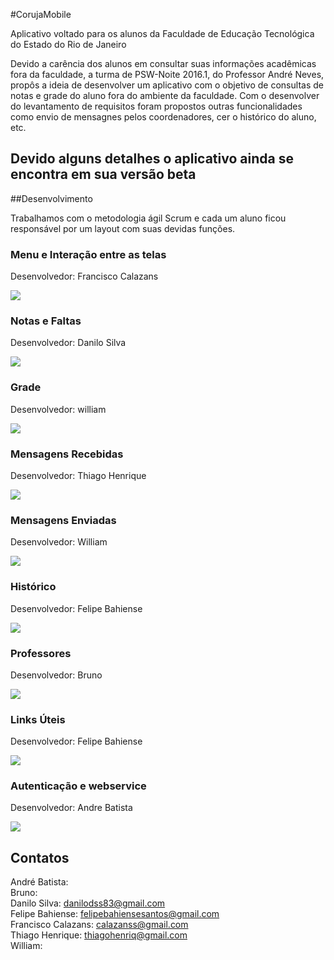 #CorujaMobile

Aplicativo voltado para os alunos da Faculdade de Educação Tecnológica do Estado do Rio de Janeiro

Devido a carência dos alunos em consultar suas informações acadêmicas fora da faculdade, a turma de PSW-Noite 2016.1, do Professor André Neves, propôs a ideia de desenvolver um aplicativo com o objetivo de consultas de notas e grade do aluno fora do ambiente da faculdade.
Com o desenvolver do levantamento de requisitos foram propostos outras funcionalidades como envio de mensagnes pelos coordenadores, cer o histórico do aluno, etc.

## Devido alguns detalhes o aplicativo ainda se encontra em sua versão beta

##Desenvolvimento

Trabalhamos com o metodologia ágil Scrum e cada um aluno ficou responsável por um layout com suas devidas funções.

### Menu e Interação entre as telas

Desenvolvedor: Francisco Calazans

<img src="gifs/02 - Menu e interação das outras telas.gif">

### Notas e Faltas

Desenvolvedor: Danilo Silva

<img src="gifs/03 - Notas e faltas.gif">

### Grade

Desenvolvedor: william

<img src="gifs/04 - Grade.gif">

### Mensagens Recebidas

Desenvolvedor: Thiago Henrique

<img src="gifs/05 - Mensagens Recebidas.gif">

### Mensagens Enviadas

Desenvolvedor: William

<img src="gifs/06 - Mensagens Enviadas.gif">

### Histórico

Desenvolvedor: Felipe Bahiense

<img src="gifs/07 - Historico.gif">

### Professores

Desenvolvedor: Bruno

<img src="gifs/08 - Professores.gif">

### Links Úteis

Desenvolvedor: Felipe Bahiense

<img src="gifs/09 - Links.gif">

### Autenticação e webservice

Desenvolvedor: Andre Batista

<img src="gifs/10 - Autenticação.gif">


## Contatos

André Batista:    <br>
Bruno:            <br>
Danilo Silva: danilodss83@gmail.com <br>
Felipe Bahiense: felipebahiensesantos@gmail.com  <br>
Francisco Calazans: calazanss@gmail.com <br> 
Thiago Henrique: thiagohenriq@gmail.com <br>
William: <br>
